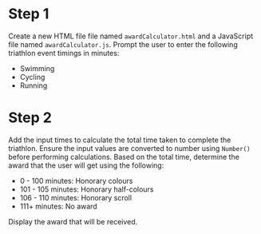 # Step 1
Create a new HTML file file named `awardCalculator.html` and a JavaScript file named `awardCalculator.js`. Prompt the user to enter the following triathlon event timings in minutes:

- Swimming 
- Cycling
- Running

# Step 2
Add the input times to calculate the total time taken to complete the triathlon. Ensure the input values are converted to number using `Number()` before performing calculations. Based on the total time, determine the award that the user will get using the following:

- 0 - 100 minutes: Honorary colours 
- 101 - 105 minutes: Honorary half-colours
- 106 - 110 minutes: Honorary scroll
- 111+ minutes: No award

Display the award that will be received.
